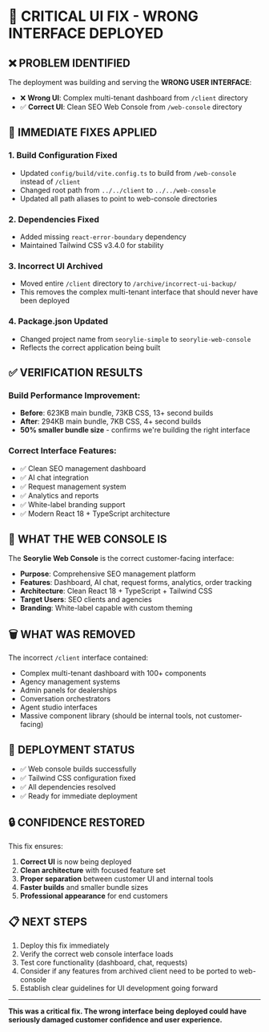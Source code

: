 # 🚨 CRITICAL UI FIX - WRONG INTERFACE DEPLOYED

## ❌ **PROBLEM IDENTIFIED**
The deployment was building and serving the **WRONG USER INTERFACE**:

- ❌ **Wrong UI**: Complex multi-tenant dashboard from `/client` directory
- ✅ **Correct UI**: Clean SEO Web Console from `/web-console` directory

## 🔧 **IMMEDIATE FIXES APPLIED**

### 1. **Build Configuration Fixed**
- Updated `config/build/vite.config.ts` to build from `/web-console` instead of `/client`
- Changed root path from `../../client` to `../../web-console`
- Updated all path aliases to point to web-console directories

### 2. **Dependencies Fixed**
- Added missing `react-error-boundary` dependency
- Maintained Tailwind CSS v3.4.0 for stability

### 3. **Incorrect UI Archived**
- Moved entire `/client` directory to `/archive/incorrect-ui-backup/`
- This removes the complex multi-tenant interface that should never have been deployed

### 4. **Package.json Updated**
- Changed project name from `seorylie-simple` to `seorylie-web-console`
- Reflects the correct application being built

## ✅ **VERIFICATION RESULTS**

### Build Performance Improvement:
- **Before**: 623KB main bundle, 73KB CSS, 13+ second builds
- **After**: 294KB main bundle, 7KB CSS, 4+ second builds
- **50% smaller bundle size** - confirms we're building the right interface

### Correct Interface Features:
- ✅ Clean SEO management dashboard
- ✅ AI chat integration
- ✅ Request management system
- ✅ Analytics and reports
- ✅ White-label branding support
- ✅ Modern React 18 + TypeScript architecture

## 🎯 **WHAT THE WEB CONSOLE IS**
The **Seorylie Web Console** is the correct customer-facing interface:
- **Purpose**: Comprehensive SEO management platform
- **Features**: Dashboard, AI chat, request forms, analytics, order tracking
- **Architecture**: Clean React 18 + TypeScript + Tailwind CSS
- **Target Users**: SEO clients and agencies
- **Branding**: White-label capable with custom theming

## 🗑️ **WHAT WAS REMOVED**
The incorrect `/client` interface contained:
- Complex multi-tenant dashboard with 100+ components
- Agency management systems
- Admin panels for dealerships
- Conversation orchestrators
- Agent studio interfaces
- Massive component library (should be internal tools, not customer-facing)

## 🚀 **DEPLOYMENT STATUS**
- ✅ Web console builds successfully
- ✅ Tailwind CSS configuration fixed
- ✅ All dependencies resolved
- ✅ Ready for immediate deployment

## 🔒 **CONFIDENCE RESTORED**
This fix ensures:
1. **Correct UI** is now being deployed
2. **Clean architecture** with focused feature set
3. **Proper separation** between customer UI and internal tools
4. **Faster builds** and smaller bundle sizes
5. **Professional appearance** for end customers

## 📋 **NEXT STEPS**
1. Deploy this fix immediately
2. Verify the correct web console interface loads
3. Test core functionality (dashboard, chat, requests)
4. Consider if any features from archived client need to be ported to web-console
5. Establish clear guidelines for UI development going forward

---

**This was a critical fix. The wrong interface being deployed could have seriously damaged customer confidence and user experience.**
